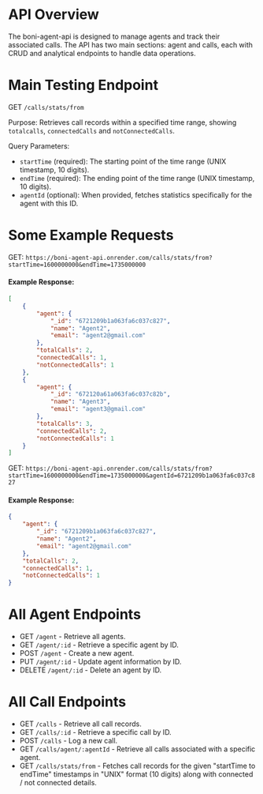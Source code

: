 # API Overview
The boni-agent-api is designed to manage agents and track their associated calls. The API has two main sections: agent and calls, each with CRUD and analytical endpoints to handle data operations.

# Main Testing Endpoint
GET `/calls/stats/from` <br>

Purpose: Retrieves call records within a specified time range, showing `totalcalls`, `connectedCalls` and `notConnectedCalls`. <br>

Query Parameters:
- `startTime` (required): The starting point of the time range (UNIX timestamp, 10 digits).
- `endTime` (required): The ending point of the time range (UNIX timestamp, 10 digits).
- `agentId` (optional): When provided, fetches statistics specifically for the agent with this ID.

# Some Example Requests
GET: `https://boni-agent-api.onrender.com/calls/stats/from?startTime=1600000000&endTime=1735000000`
#### Example Response:
```json
[
    {
        "agent": {
            "_id": "6721209b1a063fa6c037c827",
            "name": "Agent2",
            "email": "agent2@gmail.com"
        },
        "totalCalls": 2,
        "connectedCalls": 1,
        "notConnectedCalls": 1
    },
    {
        "agent": {
            "_id": "672120a61a063fa6c037c82b",
            "name": "Agent3",
            "email": "agent3@gmail.com"
        },
        "totalCalls": 3,
        "connectedCalls": 2,
        "notConnectedCalls": 1
    }
]
```
GET: `https://boni-agent-api.onrender.com/calls/stats/from?startTime=1600000000&endTime=1735000000&agentId=6721209b1a063fa6c037c827`
#### Example Response:
```json
{
    "agent": {
        "_id": "6721209b1a063fa6c037c827",
        "name": "Agent2",
        "email": "agent2@gmail.com"
    },
    "totalCalls": 2,
    "connectedCalls": 1,
    "notConnectedCalls": 1
}
```


# All Agent Endpoints
- GET `/agent` - Retrieve all agents.
- GET `/agent/:id` - Retrieve a specific agent by ID.
- POST `/agent` - Create a new agent.
- PUT `/agent/:id` - Update agent information by ID.
- DELETE `/agent/:id` - Delete an agent by ID.

# All Call Endpoints
- GET `/calls` - Retrieve all call records.
- GET `/calls/:id` - Retrieve a specific call by ID.
- POST `/calls` - Log a new call.
- GET `/calls/agent/:agentId` - Retrieve all calls associated with a specific agent.
- GET `/calls/stats/from` - Fetches call records for the given "startTime to endTime" timestamps in "UNIX" format (10 digits) along with connected / not connected details.

